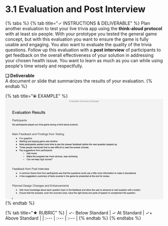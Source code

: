 # 3.1 Evaluation and Post Interview



{% tabs %}
{% tab title="✓  INSTRUCTIONS & DELIVERABLE" %}
Plan another evaluation to test your live trivia app using the **think-aloud protocol** with at least six people. With your prototype you tested the general game concept, but with this evaluation you want to ensure the game is fully usable and engaging. You also want to evaluate the quality of the trivia questions. Follow up this evaluation with a **post interview** of participants to get feedback on the overall effectiveness of your solution in addressing your chosen health issue. You want to learn as much as you can while using people's time wisely and respectfully.

**❏ Deliverable**  
A document or slide that summarizes the results of your evaluation.
{% endtab %}

{% tab title="⦿ EXAMPLE" %}
![](../../.gitbook/assets/evaluationresults.png)
{% endtab %}

{% tab title="★  RUBRIC" %}
| ✓-  Below Standard | ✓  At Standard | ✓+  Above Standard |
| :--- | :--- | :--- |
{% endtab %}
{% endtabs %}

